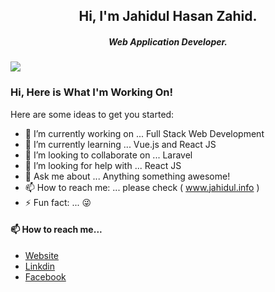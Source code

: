 <h2 align="center">Hi, I'm Jahidul Hasan Zahid.</h2>
<h5 align="center">Web Application Developer.</h5>
<img src="https://anku255.github.io/assets/img/posts/hello-world.jpg" align="center"/>

### Hi, Here is What I'm Working On!

Here are some ideas to get you started:

- 🔭 I’m currently working on ... Full Stack Web Development
- 🌱 I’m currently learning ... Vue.js and React JS
- 👯 I’m looking to collaborate on ... Laravel
- 🤔 I’m looking for help with ... React JS
- 💬 Ask me about ... Anything something awesome!
- 📫 How to reach me: ... please check ( www.jahidul.info )
- ⚡ Fun fact: ... 😜

#### 📫 How to reach me...

- [Website](http://jahidul.info)
- [Linkdin](https://www.linkedin.com/in/jahidulhasanzahid/)
- [Facebook](https://www.facebook.com/PicchiNobita/)
